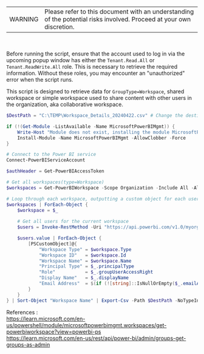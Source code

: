 

<br>
<table>
<td>WARNING</td>
<td>Please refer to this document with an understanding of the potential risks involved. Proceed at your own discretion.</td>
</table>
<br>

Before running the script, ensure that the account used to log in via the upcoming popup window has either the `Tenant.Read.All` or `Tenant.ReadWrite.All` role. This is necessary to retrieve the required information. Without these roles, you may encounter an "unauthorized" error when the script runs.

This script is designed to retrieve data for `GroupType=Workspace`, shared workspace or simple workspace used to share content with other users in the organization, aka collaborative workspace.


```powershell
$DestPath = "C:\TEMP\Workspace_Details_20240422.csv" # Change the destination path accordingly!

if (!(Get-Module -ListAvailable -Name MicrosoftPowerBIMgmt)) {
    Write-Host "Module does not exist, installing the module MicrosoftPowerBIMgmt..."
    Install-Module -Name MicrosoftPowerBIMgmt -AllowClobber -Force
}

# Connect to the Power BI service
Connect-PowerBIServiceAccount

$authHeader = Get-PowerBIAccessToken

# Get all workspaces(type=Workspace)
$workspaces = Get-PowerBIWorkspace -Scope Organization -Include All -All | Where-Object {$_.Type -eq "Workspace"}

# Loop through each workspace, outputting a custom object for each user
$workspaces | ForEach-Object {
    $workspace = $_
    
    # Get all users for the current workspace
    $users = Invoke-RestMethod -Uri "https://api.powerbi.com/v1.0/myorg/admin/groups/$($workspace.Id)/users" -Headers $authHeader

    $users.value | ForEach-Object {
        [PSCustomObject]@{
            "Workspace Type" = $workspace.Type
            "Workspace ID"   = $workspace.Id
            "Workspace Name" = $workspace.Name
            "Principal Type" = $_.principalType
            "Role"           = $_.groupUserAccessRight
            "Display Name"   = $_.displayName
            "Email Address"  = $(if (![string]::IsNullOrEmpty($_.emailAddress)) { $_.emailAddress } else { $_.identifier })
        }
    }
} | Sort-Object "Workspace Name" | Export-Csv -Path $DestPath -NoTypeInformation
```

References : 
<br>https://learn.microsoft.com/en-us/powershell/module/microsoftpowerbimgmt.workspaces/get-powerbiworkspace?view=powerbi-ps
<br>https://learn.microsoft.com/en-us/rest/api/power-bi/admin/groups-get-groups-as-admin
